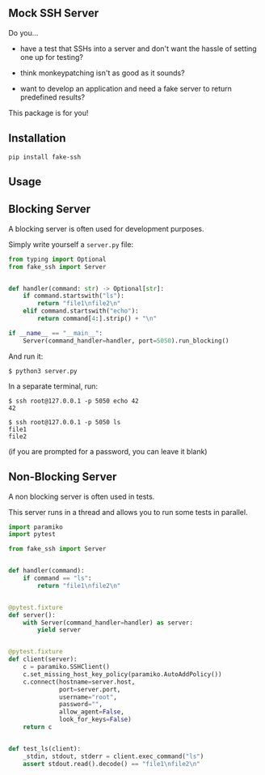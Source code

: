 Mock SSH Server
-----------------


Do you...

* have a test that SSHs into a server and don't want the hassle of setting one up for testing?

* think monkeypatching isn't as good as it sounds?

* want to develop an application and need a fake server to return predefined results?

This package is for you!

Installation
-----------

```
pip install fake-ssh
```

Usage
-----

## Blocking Server

A blocking server is often used for development purposes.

Simply write yourself a `server.py` file:

```python
from typing import Optional
from fake_ssh import Server


def handler(command: str) -> Optional[str]:
    if command.startswith("ls"):
        return "file1\nfile2\n"
    elif command.startswith("echo"):
        return command[4:].strip() + "\n"

if __name__ == "__main__":
    Server(command_handler=handler, port=5050).run_blocking()

```

And run it:

```
$ python3 server.py
```

In a separate terminal, run:

```
$ ssh root@127.0.0.1 -p 5050 echo 42
42
                                                                         
$ ssh root@127.0.0.1 -p 5050 ls
file1
file2
```

(if you are prompted for a password, you can leave it blank)

## Non-Blocking Server

A non blocking server is often used in tests. 

This server runs in a thread and allows you to run some tests in parallel.

```python
import paramiko
import pytest

from fake_ssh import Server


def handler(command):
    if command == "ls":
        return "file1\nfile2\n"


@pytest.fixture
def server():
    with Server(command_handler=handler) as server:
        yield server


@pytest.fixture
def client(server):
    c = paramiko.SSHClient()
    c.set_missing_host_key_policy(paramiko.AutoAddPolicy())
    c.connect(hostname=server.host,
              port=server.port,
              username="root",
              password="",
              allow_agent=False,
              look_for_keys=False)
    return c


def test_ls(client):
    _stdin, stdout, stderr = client.exec_command("ls")
    assert stdout.read().decode() == "file1\nfile2\n"

```